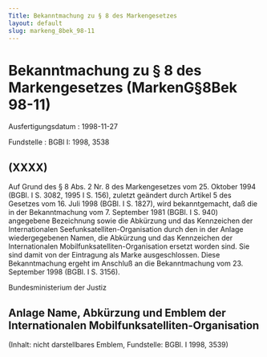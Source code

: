 ```yaml
---
Title: Bekanntmachung zu § 8 des Markengesetzes
layout: default
slug: markeng_8bek_98-11
---
```


# Bekanntmachung zu § 8 des Markengesetzes (MarkenG§8Bek 98-11)

Ausfertigungsdatum
:   1998-11-27

Fundstelle
:   BGBl I: 1998, 3538



## (XXXX)

Auf Grund des § 8 Abs. 2 Nr. 8 des Markengesetzes vom 25. Oktober 1994
(BGBl. I S. 3082, 1995 I S. 156), zuletzt geändert durch Artikel 5 des
Gesetzes vom 16. Juli 1998 (BGBl. I S. 1827), wird bekanntgemacht, daß
die in der Bekanntmachung vom 7. September 1981 (BGBl. I S. 940)
angegebene Bezeichnung sowie die Abkürzung und das Kennzeichen der
Internationalen Seefunksatelliten-Organisation durch den in der Anlage
wiedergegebenen Namen, die Abkürzung und das Kennzeichen der
Internationalen Mobilfunksatelliten-Organisation ersetzt worden sind.
Sie sind damit von der Eintragung als Marke ausgeschlossen.
Diese Bekanntmachung ergeht im Anschluß an die Bekanntmachung vom 23.
September 1998 (BGBl. I S. 3156).

Bundesministerium der Justiz


## Anlage Name, Abkürzung und Emblem der Internationalen Mobilfunksatelliten-Organisation

(Inhalt: nicht darstellbares Emblem,
Fundstelle: BGBl. I 1998, 3539)

